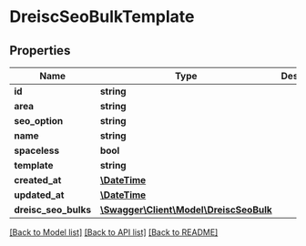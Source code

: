 # DreiscSeoBulkTemplate

## Properties
Name | Type | Description | Notes
------------ | ------------- | ------------- | -------------
**id** | **string** |  | [optional] 
**area** | **string** |  | 
**seo_option** | **string** |  | 
**name** | **string** |  | 
**spaceless** | **bool** |  | [optional] 
**template** | **string** |  | [optional] 
**created_at** | [**\DateTime**](\DateTime.md) |  | 
**updated_at** | [**\DateTime**](\DateTime.md) |  | [optional] 
**dreisc_seo_bulks** | [**\Swagger\Client\Model\DreiscSeoBulk**](DreiscSeoBulk.md) |  | [optional] 

[[Back to Model list]](../../README.md#documentation-for-models) [[Back to API list]](../../README.md#documentation-for-api-endpoints) [[Back to README]](../../README.md)

